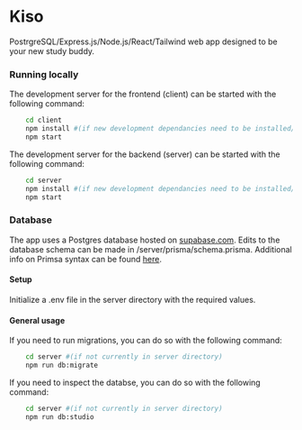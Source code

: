 # Kiso

PostrgreSQL/Express.js/Node.js/React/Tailwind web app designed to be your new study buddy.

### Running locally

The development server for the frontend (client) can be started with the following command:

```bash
    cd client
    npm install #(if new development dependancies need to be installed/updated)
    npm start
```

The development server for the backend (server) can be started with the following command:

```bash
    cd server
    npm install #(if new development dependancies need to be installed/updated)
    npm start
```

### Database

The app uses a Postgres database hosted on [supabase.com](https://supabase.com/). Edits to the database schema can be made in /server/prisma/schema.prisma. Additional info on Primsa syntax can be found [here](https://www.prisma.io/docs/orm/prisma-schema).

#### Setup

Initialize a .env file in the server directory with the required values.

#### General usage

If you need to run migrations, you can do so with the following command:

```bash
    cd server #(if not currently in server directory)
    npm run db:migrate
```

If you need to inspect the databse, you can do so with the following command:

```bash
    cd server #(if not currently in server directory)
    npm run db:studio
```

